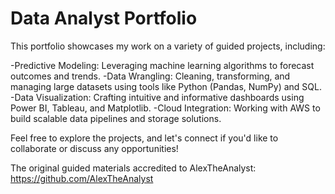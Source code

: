 # Data Analyst Portfolio 
This portfolio showcases my work on a variety of guided projects, including:

-Predictive Modeling: Leveraging machine learning algorithms to forecast outcomes and trends.
-Data Wrangling: Cleaning, transforming, and managing large datasets using tools like Python (Pandas, NumPy) and SQL.
-Data Visualization: Crafting intuitive and informative dashboards using Power BI, Tableau, and Matplotlib.
-Cloud Integration: Working with AWS to build scalable data pipelines and storage solutions.

Feel free to explore the projects, and let's connect if you'd like to collaborate or discuss any opportunities!

The original guided materials accredited to AlexTheAnalyst: https://github.com/AlexTheAnalyst


